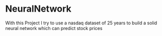 # NeuralNetwork
With this Project I try to use a nasdaq dataset of 25 years to build a solid neural network which can predict stock prices 
